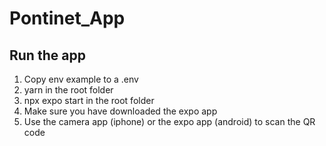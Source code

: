 # Pontinet_App

## Run the app

1. Copy env example to a .env
2. yarn in the root folder
3. npx expo start in the root folder
4. Make sure you have downloaded the expo app
5. Use the camera app (iphone) or the expo app (android) to scan the QR code